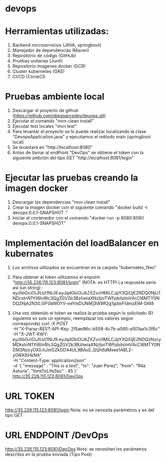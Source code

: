 # devops

# Herramientas utilizadas:

1) Backend microservicios (JAVA, springboot)
2) Manejador de dependencias (Maven)
3) Repositorio de código (GitHub)
4) Pruebas unitarias (Junit)
5) Repositorio imagenes docker (GCR)
6) Cluster kubernetes (GKE)
7) CI/CD (CircleCI)

# Pruebas ambiente local

1) Descargar el proyecto de github (https://github.com/diegoarcedev/devops.git)
2) Ejecutar el comando "mvn clean install"
3) Ejecutar test locales "mvn test"
4) Para levantar el proyecto se lo puede realizar localizando la clase "DevopsApplication.java" y ejecutamos el método main (springboot local)
5) Se levantará en "http://localhost:8080"
6) Antes de llamar al endPoint "DevOps" se obtiene el token con la siguiente petición del tipo GET "http://localhost:8081/login"

# Ejecutar las pruebas creando la imagen docker
1) Descargar las dependencias "mvn clean install"
2) Crear la imagen docker con el siguiente comando "docker build -t devops:0.0.1-SNAPSHOT ."
3) Iniciar el contenedor con el comando "docker run -p 8080:8080 devops:0.0.1-SNAPSHOT"

# Implementación del loadBalancer en kubernates
1) Los archivos utilizados se encuentran en la carpeta "kubernates_files"
2) Para obtener el token utilizamos el enpoint: "http://35.226.115.123:8081/login" (NOTA: es HTTP)
    La respuesta sería así (un string) :   eyJhbGciOiJIUzI1NiJ9.eyJqdGkiOiJkZXZvcHMiLCJpYXQiOjE2NDQ0NjU1NDcsInN1YiI6InRlc3QgZGV2b3BzIiwiaXNzIjoiTWFpbiIsImV4cCI6MTY0NDQ2NjA2N30.5IF0bW0YV-neYmDUN8fj3W9R2g1gdwFIdmzEiM-DI68

3) Una vez obtenido el token se realiza la prueba según lo solicitado (El siguiente es solo un ejemplo, reemplazar los valores según corresponda)
   curl -X POST \
   -H "X-Parse-REST-API-Key: 2f5ae96c-b558-4c7b-a590-a501ae1c3f6c" \
   -H "X-JWT-KWY: eyJhbGciOiJIUzI1NiJ9.eyJqdGkiOiJkZXZvcHMiLCJpYXQiOjE2NDQzNzcyMDksInN1YiI6InRlc3QgZGV2b3BzIiwiaXNzIjoiTWFpbiIsImV4cCI6MTY0NDM3NzcyOX0.hJxtGZkGD44UL9BAxE_QQh6dMxee1ABL2-y0WKKHkNA" \
   -H "Content-Type: application/json" \
   -d '{ "message" : "This is a test", "to": "Juan Perez", "from": "Rita Asturia", "timeToLifeSec" : 45 }' \
   http://35.226.115.123:8081/DevOps


# URL TOKEN 
http://35.226.115.123:8081/login
Nota: no se necesita parámetros y es del tipo GET

# URL ENDPOINT /DevOps
http://35.226.115.123:8081/DevOps
Nota: se necesitan los parámetros descritos en la prueba enviada (Tipo Post)





